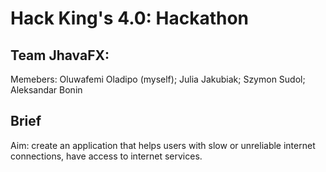 # Hack King's 4.0: Hackathon

## Team JhavaFX:
Memebers: Oluwafemi Oladipo (myself); Julia Jakubiak; Szymon Sudol; Aleksandar Bonin

## Brief
Aim: create an application that helps users with slow or unreliable internet connections, have access to internet services.
